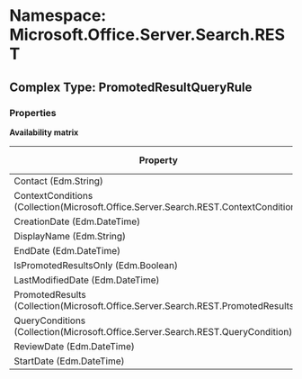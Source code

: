 # Namespace: Microsoft.Office.Server.Search.REST

## Complex Type: PromotedResultQueryRule

### Properties

**Availability matrix**

Property | SPO | SP 2019 | SP 2016 | SP 2013
----------|-----|---------|---------|--------
Contact (Edm.String) | ✔ | ✔ | ✖ | ✖
ContextConditions (Collection(Microsoft.Office.Server.Search.REST.ContextCondition)) | ✔ | ✔ | ✖ | ✖
CreationDate (Edm.DateTime) | ✔ | ✔ | ✖ | ✖
DisplayName (Edm.String) | ✔ | ✔ | ✖ | ✖
EndDate (Edm.DateTime) | ✔ | ✔ | ✖ | ✖
IsPromotedResultsOnly (Edm.Boolean) | ✔ | ✔ | ✖ | ✖
LastModifiedDate (Edm.DateTime) | ✔ | ✔ | ✖ | ✖
PromotedResults (Collection(Microsoft.Office.Server.Search.REST.PromotedResults)) | ✔ | ✔ | ✖ | ✖
QueryConditions (Collection(Microsoft.Office.Server.Search.REST.QueryCondition)) | ✔ | ✔ | ✖ | ✖
ReviewDate (Edm.DateTime) | ✔ | ✔ | ✖ | ✖
StartDate (Edm.DateTime) | ✔ | ✔ | ✖ | ✖
